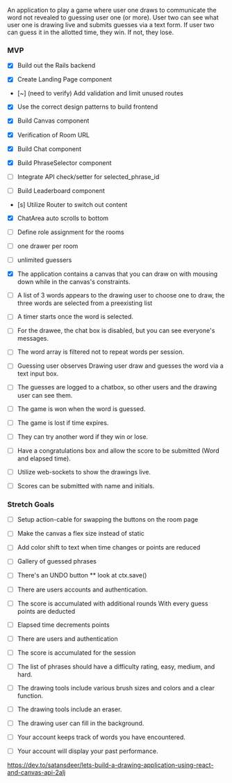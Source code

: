 An application to play a game where user one draws to communicate the word not revealed to guessing user one (or more). User two can see what user one is drawing live and submits guesses via a text form. If user two can guess it in the allotted time, they win. If not, they lose.

### MVP

- [x] Build out the Rails backend

- [x] Create Landing Page component

- [~] (need to verify) Add validation and limit unused routes

- [x] Use the correct design patterns to build frontend

- [x] Build Canvas component

- [x] Verification of Room URL 

- [x] Build Chat component

- [x] Build PhraseSelector component

- [ ] Integrate API check/setter for selected_phrase_id

- [ ] Build Leaderboard component

- [s] Utilize Router to switch out content

- [x] ChatArea auto scrolls to bottom

- [ ] Define role assignment for the rooms

- [ ] one drawer per room

- [ ] unlimited guessers

- [x] The application contains a canvas that you can draw on with mousing down while in the canvas's constraints.

- [ ] A list of 3 words appears to the drawing user to choose one to draw, the three words are selected from a preexisting list

- [ ] A timer starts once the word is selected.

- [ ] For the drawee, the chat box is disabled, but you can see everyone's messages.

- [ ] The word array is filtered not to repeat words per session.

- [ ] Guessing user observes Drawing user draw and guesses the word via a text input box.

- [ ] The guesses are logged to a chatbox, so other users and the drawing user can see them.

- [ ] The game is won when the word is guessed.

- [ ] The game is lost if time expires.

- [ ] They can try another word if they win or lose.

- [ ] Have a congratulations box and allow the score to be submitted (Word and elapsed time).

- [ ] Utilize web-sockets to show the drawings live.

- [ ] Scores can be submitted with name and initials.

### Stretch Goals

- [ ] Setup action-cable for swapping the buttons on the room page

- [ ] Make the canvas a flex size instead of static

- [ ] Add color shift to text when time changes or points are reduced

- [ ] Gallery of guessed phrases

- [ ] There's an UNDO button ** look at ctx.save()

- [ ] There are users accounts and authentication.

- [ ] The score is accumulated with additional rounds
With every guess points are deducted

- [ ] Elapsed time decrements points

- [ ] There are users and authentication

- [ ] The score is accumulated for the session

- [ ] The list of phrases should have a difficulty rating, easy, medium, and hard.

- [ ] The drawing tools include various brush sizes and colors and a clear function.

- [ ] The drawing tools include an eraser.

- [ ] The drawing user can fill in the background.

- [ ] Your account keeps track of words you have encountered.

- [ ] Your account will display your past performance.

https://dev.to/satansdeer/lets-build-a-drawing-application-using-react-and-canvas-api-2alj
